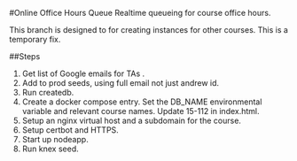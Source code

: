 #Online Office Hours Queue 
Realtime queueing for course office hours. 

This branch is designed to for creating instances for other courses. This is a temporary fix.

##Steps

1. Get list of Google emails for TAs .
2. Add to prod seeds, using full email not just andrew id. 
3. Run createdb. 
4. Create a docker compose entry. Set the DB_NAME environmental variable and relevant course names.  Update 15-112 in index.html. 
5. Setup an nginx virtual host and a subdomain for the course. 
6. Setup certbot and HTTPS. 
7. Start up nodeapp. 
8. Run knex seed.  

